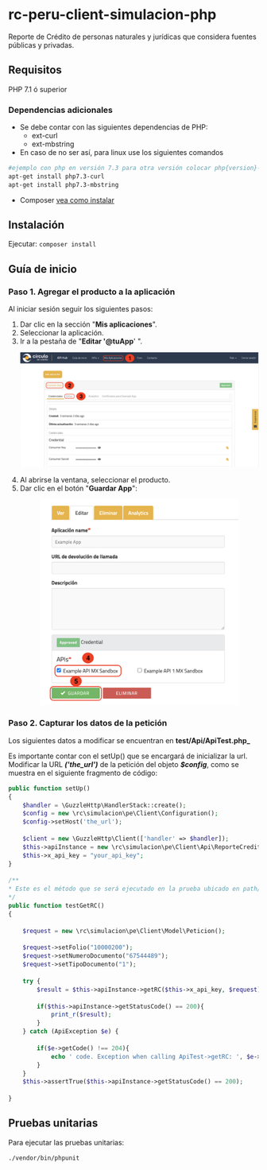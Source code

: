 # rc-peru-client-simulacion-php

Reporte de Crédito de personas naturales y jurídicas que considera fuentes públicas y privadas.


## Requisitos

PHP 7.1 ó superior

### Dependencias adicionales

- Se debe contar con las siguientes dependencias de PHP:
  - ext-curl
  - ext-mbstring
- En caso de no ser así, para linux use los siguientes comandos

```sh
#ejemplo con php en versión 7.3 para otra versión colocar php{version}-curl
apt-get install php7.3-curl
apt-get install php7.3-mbstring
```

- Composer [vea como instalar][1]

## Instalación

Ejecutar: `composer install`

## Guía de inicio

### Paso 1. Agregar el producto a la aplicación

Al iniciar sesión seguir los siguientes pasos:

1.  Dar clic en la sección "**Mis aplicaciones**".
2.  Seleccionar la aplicación.
3.  Ir a la pestaña de "**Editar '@tuApp**' ".
    <p align="center">
      <img src="https://github.com/APIHub-CdC/imagenes-cdc/blob/master/edit_applications.jpg" width="900">
    </p>
4.  Al abrirse la ventana, seleccionar el producto.
5.  Dar clic en el botón "**Guardar App**":
    <p align="center">
      <img src="https://github.com/APIHub-CdC/imagenes-cdc/blob/master/selected_product.jpg" width="400">
    </p>

### Paso 2. Capturar los datos de la petición

Los siguientes datos a modificar se encuentran en **test/Api/ApiTest.php_**

Es importante contar con el setUp() que se encargará de inicializar la url. Modificar la URL **_('the_url')_** de la petición del objeto **_\$config_**, como se muestra en el siguiente fragmento de código:

```php
public function setUp()
{
    $handler = \GuzzleHttp\HandlerStack::create();
    $config = new \rc\simulacion\pe\Client\Configuration();
    $config->setHost('the_url');

    $client = new \GuzzleHttp\Client(['handler' => $handler]);
    $this->apiInstance = new \rc\simulacion\pe\Client\Api\ReporteCreditoPeruSimulacionApi($client, $config);
    $this->x_api_key = "your_api_key";
} 

/**
* Este es el método que se será ejecutado en la prueba ubicado en path/to/repository/test/Api/ApiTest.php
*/
public function testGetRC()
{

    $request = new \rc\simulacion\pe\Client\Model\Peticion();

    $request->setFolio("10000200");
    $request->setNumeroDocumento("67544489");
    $request->setTipoDocumento("1");

    try {
        $result = $this->apiInstance->getRC($this->x_api_key, $request);
        
        if($this->apiInstance->getStatusCode() == 200){
            print_r($result);
        }
    } catch (ApiException $e) {

        if($e->getCode() !== 204){
            echo ' code. Exception when calling ApiTest->getRC: ', $e->getResponseBody(), PHP_EOL;
        }
    }
    $this->assertTrue($this->apiInstance->getStatusCode() == 200);

}
```

## Pruebas unitarias

Para ejecutar las pruebas unitarias:

```sh
./vendor/bin/phpunit
```

[1]: https://getcomposer.org/doc/00-intro.md#installation-linux-unix-macos

